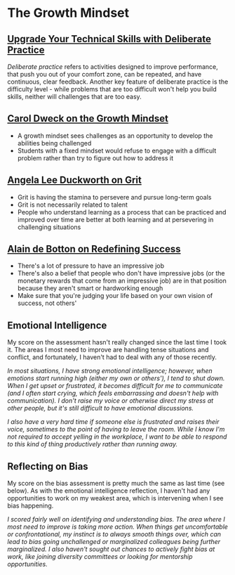 # The Growth Mindset

## [Upgrade Your Technical Skills with Deliberate Practice](https://web.archive.org/web/20160616225417/http://www.happybearsoftware.com/upgrade-your-technical-skills-with-deliberate-practice)

*Deliberate practice* refers to activities designed to improve performance, that push you out of your comfort zone, can be repeated, and have continuous, clear feedback. Another key feature of deliberate practice is the difficulty level - while problems that are too difficult won't help you build skills, neither will challenges that are too easy.

## [Carol Dweck on the Growth Mindset](https://www.ted.com/talks/carol_dweck_the_power_of_believing_that_you_can_improve?language=en)

- A growth mindset sees challenges as an opportunity to develop the abilities being challenged
- Students with a fixed mindset would refuse to engage with a difficult problem rather than try to figure out how to address it

## [Angela Lee Duckworth on Grit](https://www.ted.com/talks/angela_lee_duckworth_grit_the_power_of_passion_and_perseverance)

- Grit is having the stamina to persevere and pursue long-term goals
- Grit is not necessarily related to talent
- People who understand learning as a process that can be practiced and improved over time are better at both learning and at persevering in challenging situations

## [Alain de Botton  on Redefining Success](https://www.ted.com/talks/alain_de_botton_a_kinder_gentler_philosophy_of_success?subtitle=en)

- There's a lot of pressure to have an impressive job
- There's also a belief that people who don't have impressive jobs (or the monetary rewards that come from an impressive job) are in that position because they aren't smart or hardworking enough
- Make sure that you're judging your life based on your own vision of success, not others'

## Emotional Intelligence

My score on the assessment hasn't really changed since the last time I took it. The areas I most need to improve are handling tense situations and conflict, and fortunately, I haven't had to deal with any of those recently.

*In most situations, I have strong emotional intelligence; however, when emotions start running high (either my own or others'), I tend to shut down. When I get upset or frustrated, it becomes difficult for me to communicate (and I often start crying, which feels embarrassing and doesn't help with communication). I don't raise my voice or otherwise direct my stress at other people, but it's still difficult to have emotional discussions.*

*I also have a very hard time if someone else is frustrated and raises their voice, sometimes to the point of having to leave the room. While I know I'm not required to accept yelling in the workplace, I want to be able to respond to this kind of thing productively rather than running away.*

## Reflecting on Bias

My score on the bias assessment is pretty much the same as last time (see below). As with the emotional intelligence reflection, I haven't had any opportunities to work on my weakest area, which is intervening when I see bias happening.

*I scored fairly well on identifying and understanding bias. The area where I most need to improve is taking more action. When things get uncomfortable or confrontational, my instinct is to always smooth things over, which can lead to bias going unchallenged or marginalized colleagues being further marginalized. I also haven't sought out chances to actively fight bias at work, like joining diversity committees or looking for mentorship opportunities.*
